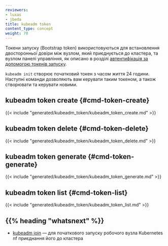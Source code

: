 ```yaml
---
reviewers:
- luxas
- jbeda
title: kubeadm token
content_type: concept
weight: 70
---
```


<!-- overview -->

Токени запуску (Bootstrap token) використовуються для встановлення двосторонньої довіри між вузлом, який приєднується до кластера, та вузлом панелі управління, як описано в розділі [автентифікація за допомогою токенів запуску](/uk/docs/reference/access-authn-authz/bootstrap-tokens/).

`kubeadm init` створює початковий токен з часом життя 24 години. Наступні команди дозволяють вам керувати таким токеном, а також створювати та керувати новими.

<!-- body -->

## kubeadm token create {#cmd-token-create}

{{< include "generated/kubeadm_token/kubeadm_token_create.md" >}}

## kubeadm token delete {#cmd-token-delete}

{{< include "generated/kubeadm_token/kubeadm_token_delete.md" >}}

## kubeadm token generate {#cmd-token-generate}

{{< include "generated/kubeadm_token/kubeadm_token_generate.md" >}}

## kubeadm token list {#cmd-token-list}

{{< include "generated/kubeadm_token/kubeadm_token_list.md" >}}

## {{% heading "whatsnext" %}}

* [kubeadm join](/uk/docs/reference/setup-tools/kubeadm/kubeadm-join/) — для початкового запуску робочого вузла Kubernetes nf приєднання його до кластера

